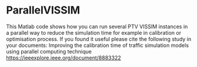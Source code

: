 # ParallelVISSIM
This Matlab code shows how you can run several PTV VISSIM instances in a parallel way to reduce the simulation time for example in calibration or optimisation process.
If you found it useful please cite the following study in your documents:
Improving the calibration time of traffic simulation models using parallel computing technique https://ieeexplore.ieee.org/document/8883322
